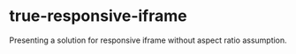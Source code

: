 # true-responsive-iframe
Presenting a solution for responsive iframe without aspect ratio assumption.
